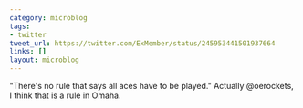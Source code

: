 ```yaml
---
category: microblog
tags:
- twitter
tweet_url: https://twitter.com/ExMember/status/245953441501937664
links: []
layout: microblog
---
```

"There's no rule that says all aces have to be played." Actually @oerockets, I think that is a rule in Omaha.
